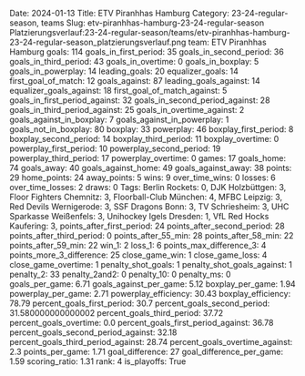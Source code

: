 Date: 2024-01-13
Title: ETV Piranhhas Hamburg
Category: 23-24-regular-season, teams
Slug: etv-piranhhas-hamburg-23-24-regular-season
Platzierungsverlauf:23-24-regular-season/teams/etv-piranhhas-hamburg-23-24-regular-season_platzierungsverlauf.png
team: ETV Piranhhas Hamburg
goals: 114
goals_in_first_period: 35
goals_in_second_period: 36
goals_in_third_period: 43
goals_in_overtime: 0
goals_in_boxplay: 5
goals_in_powerplay: 14
leading_goals: 20
equalizer_goals: 14
first_goal_of_match: 12
goals_against: 87
leading_goals_against: 14
equalizer_goals_against: 18
first_goal_of_match_against: 5
goals_in_first_period_against: 32
goals_in_second_period_against: 28
goals_in_third_period_against: 25
goals_in_overtime_against: 2
goals_against_in_boxplay: 7
goals_against_in_powerplay: 1
goals_not_in_boxplay: 80
boxplay: 33
powerplay: 46
boxplay_first_period: 8
boxplay_second_period: 14
boxplay_third_period: 11
boxplay_overtime: 0
powerplay_first_period: 10
powerplay_second_period: 19
powerplay_third_period: 17
powerplay_overtime: 0
games: 17
goals_home: 74
goals_away: 40
goals_against_home: 49
goals_against_away: 38
points: 29
home_points: 24
away_points: 5
wins: 9
over_time_wins: 0
losses: 6
over_time_losses: 2
draws: 0
Tags:  Berlin Rockets: 0,  DJK Holzbüttgen: 3,  Floor Fighters Chemnitz: 3,  Floorball-Club München: 4,  MFBC Leipzig: 3,  Red Devils Wernigerode: 3,  SSF Dragons Bonn: 3,  TV Schriesheim: 3,  UHC Sparkasse Weißenfels: 3,  Unihockey Igels Dresden: 1,  VfL Red Hocks Kaufering: 3,
points_after_first_period: 24
points_after_second_period: 28
points_after_third_period: 0
points_after_55_min: 28
points_after_58_min: 22
points_after_59_min: 22
win_1: 2
loss_1: 6
points_max_difference_3: 4
points_more_3_difference: 25
close_game_win: 1
close_game_loss: 4
close_game_overtime: 1
penalty_shot_goals: 1
penalty_shot_goals_against: 1
penalty_2: 33
penalty_2and2: 0
penalty_10: 0
penalty_ms: 0
goals_per_game: 6.71
goals_against_per_game: 5.12
boxplay_per_game: 1.94
powerplay_per_game: 2.71
powerplay_efficiency: 30.43
boxplay_efficiency: 78.79
percent_goals_first_period: 30.7
percent_goals_second_period: 31.580000000000002
percent_goals_third_period: 37.72
percent_goals_overtime: 0.0
percent_goals_first_period_against: 36.78
percent_goals_second_period_against: 32.18
percent_goals_third_period_against: 28.74
percent_goals_overtime_against: 2.3
points_per_game: 1.71
goal_difference: 27
goal_difference_per_game: 1.59
scoring_ratio: 1.31
rank: 4
is_playoffs: True
